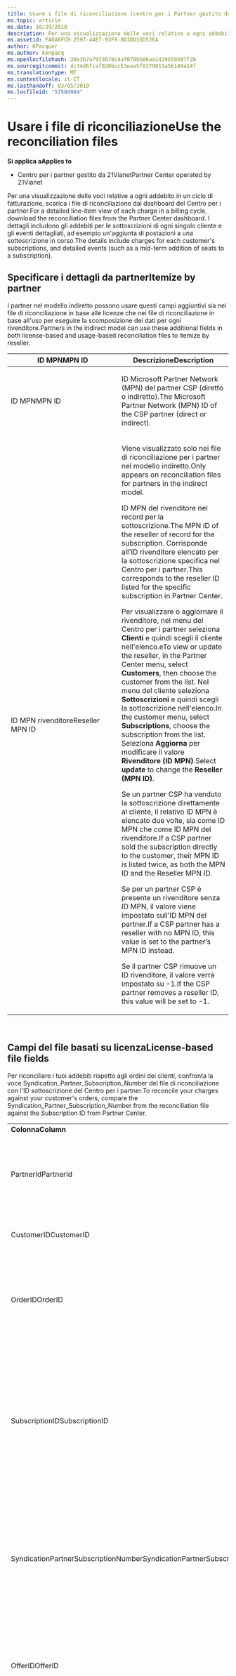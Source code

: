 ```yaml
---
title: Usare i file di riconciliazione (centro per i Partner gestito da 21Vianet)
ms.topic: article
ms.date: 10/29/2018
description: Per una visualizzazione delle voci relative a ogni addebito in un ciclo di fatturazione, scarica i file di riconciliazione dal dashboard del Centro per i partner.
ms.assetid: FA6A6FCB-2597-44E7-93F8-8D1DD35D52EA
author: KPacquer
ms.author: kenpacq
ms.openlocfilehash: 30e3b7a7933678c4af079bb86aa1439559387f2b
ms.sourcegitcommit: 4c34d6fcaf020bcc53eaa5f0379011a56149a14f
ms.translationtype: MT
ms.contentlocale: it-IT
ms.lasthandoff: 03/05/2019
ms.locfileid: "57584984"
---
```

# <a name="use-the-reconciliation-files"></a><span data-ttu-id="372a6-103">Usare i file di riconciliazione</span><span class="sxs-lookup"><span data-stu-id="372a6-103">Use the reconciliation files</span></span>

<span data-ttu-id="372a6-104">**Si applica a**</span><span class="sxs-lookup"><span data-stu-id="372a6-104">**Applies to**</span></span>

-   <span data-ttu-id="372a6-105">Centro per i partner gestito da 21Vianet</span><span class="sxs-lookup"><span data-stu-id="372a6-105">Partner Center operated by 21Vianet</span></span>


<span data-ttu-id="372a6-106">Per una visualizzazione delle voci relative a ogni addebito in un ciclo di fatturazione, scarica i file di riconciliazione dal dashboard del Centro per i partner.</span><span class="sxs-lookup"><span data-stu-id="372a6-106">For a detailed line-item view of each charge in a billing cycle, download the reconciliation files from the Partner Center dashboard.</span></span> <span data-ttu-id="372a6-107">I dettagli includono gli addebiti per le sottoscrizioni di ogni singolo cliente e gli eventi dettagliati, ad esempio un'aggiunta di postazioni a una sottoscrizione in corso.</span><span class="sxs-lookup"><span data-stu-id="372a6-107">The details include charges for each customer's subscriptions, and detailed events (such as a mid-term addition of seats to a subscription).</span></span>

## <a href="" id="itemizebypartner"></a><span data-ttu-id="372a6-108">Specificare i dettagli da partner</span><span class="sxs-lookup"><span data-stu-id="372a6-108">Itemize by partner</span></span>


<span data-ttu-id="372a6-109">I partner nel modello indiretto possono usare questi campi aggiuntivi sia nei file di riconciliazione in base alle licenze che nei file di riconciliazione in base all'uso per eseguire la scomposizione dei dati per ogni rivenditore.</span><span class="sxs-lookup"><span data-stu-id="372a6-109">Partners in the indirect model can use these additional fields in both license-based and usage-based reconciliation files to itemize by reseller.</span></span>

<table>
<colgroup>
<col width="50%" />
<col width="50%" />
</colgroup>
<thead>
<tr class="header">
<th><span data-ttu-id="372a6-110">ID MPN</span><span class="sxs-lookup"><span data-stu-id="372a6-110">MPN ID</span></span></th>
<th><span data-ttu-id="372a6-111">Descrizione</span><span class="sxs-lookup"><span data-stu-id="372a6-111">Description</span></span></th>
</tr>
</thead>
<tbody>
<tr class="odd">
<td><span data-ttu-id="372a6-112">ID MPN</span><span class="sxs-lookup"><span data-stu-id="372a6-112">MPN ID</span></span></td>
<td><p><span data-ttu-id="372a6-113">ID Microsoft Partner Network (MPN) del partner CSP (diretto o indiretto).</span><span class="sxs-lookup"><span data-stu-id="372a6-113">The Microsoft Partner Network (MPN) ID of the CSP partner (direct or indirect).</span></span></p></td>
</tr>
<tr class="even">
<td><span data-ttu-id="372a6-114">ID MPN rivenditore</span><span class="sxs-lookup"><span data-stu-id="372a6-114">Reseller MPN ID</span></span></td>
<td><p><span data-ttu-id="372a6-115">Viene visualizzato solo nei file di riconciliazione per i partner nel modello indiretto.</span><span class="sxs-lookup"><span data-stu-id="372a6-115">Only appears on reconciliation files for partners in the indirect model.</span></span></p>
<p><span data-ttu-id="372a6-116">ID MPN del rivenditore nel record per la sottoscrizione.</span><span class="sxs-lookup"><span data-stu-id="372a6-116">The MPN ID of the reseller of record for the subscription.</span></span> <span data-ttu-id="372a6-117">Corrisponde all'ID rivenditore elencato per la sottoscrizione specifica nel Centro per i partner.</span><span class="sxs-lookup"><span data-stu-id="372a6-117">This corresponds to the reseller ID listed for the specific subscription in Partner Center.</span></span></p>
<p><span data-ttu-id="372a6-118">Per visualizzare o aggiornare il rivenditore, nel menu del Centro per i partner seleziona <strong>Clienti</strong> e quindi scegli il cliente nell'elenco.</span><span class="sxs-lookup"><span data-stu-id="372a6-118">eTo view or update the reseller, in the Partner Center menu, select <strong>Customers</strong>, then choose the customer from the list.</span></span> <span data-ttu-id="372a6-119">Nel menu del cliente seleziona <strong>Sottoscrizioni</strong> e quindi scegli la sottoscrizione nell'elenco.</span><span class="sxs-lookup"><span data-stu-id="372a6-119">In the customer menu, select <strong>Subscriptions</strong>, choose the subscription from the list.</span></span> <span data-ttu-id="372a6-120">Seleziona <strong>Aggiorna</strong> per modificare il valore <strong>Rivenditore (ID MPN)</strong>.</span><span class="sxs-lookup"><span data-stu-id="372a6-120">Select <strong>update</strong> to change the <strong>Reseller (MPN ID)</strong>.</span></span></p>
<p><span data-ttu-id="372a6-121">Se un partner CSP ha venduto la sottoscrizione direttamente al cliente, il relativo ID MPN è elencato due volte, sia come ID MPN che come ID MPN del rivenditore.</span><span class="sxs-lookup"><span data-stu-id="372a6-121">If a CSP partner sold the subscription directly to the customer, their MPN ID is listed twice, as both the MPN ID and the Reseller MPN ID.</span></span></p>
<p><span data-ttu-id="372a6-122">Se per un partner CSP è presente un rivenditore senza ID MPN, il valore viene impostato sull'ID MPN del partner.</span><span class="sxs-lookup"><span data-stu-id="372a6-122">If a CSP partner has a reseller with no MPN ID, this value is set to the partner’s MPN ID instead.</span></span></p>
<p><span data-ttu-id="372a6-123">Se il partner CSP rimuove un ID rivenditore, il valore verrà impostato su -1.</span><span class="sxs-lookup"><span data-stu-id="372a6-123">If the CSP partner removes a reseller ID, this value will be set to -1.</span></span></p></td>
</tr>
</tbody>
</table>

 

## <a href="" id="licensebasedfiles"></a> <span data-ttu-id="372a6-124">Campi del file basati su licenza</span><span class="sxs-lookup"><span data-stu-id="372a6-124">License-based file fields</span></span>


<span data-ttu-id="372a6-125">Per riconciliare i tuoi addebiti rispetto agli ordini dei clienti, confronta la voce Syndication\_Partner\_Subscription\_Number del file di riconciliazione con l'ID sottoscrizione del Centro per i partner.</span><span class="sxs-lookup"><span data-stu-id="372a6-125">To reconcile your charges against your customer's orders, compare the Syndication\_Partner\_Subscription\_Number from the reconciliation file against the Subscription ID from Partner Center.</span></span>

<table>
<colgroup>
<col width="33%" />
<col width="33%" />
<col width="33%" />
</colgroup>
<tbody>
<tr class="odd">
<td><span data-ttu-id="372a6-126"><strong>Colonna</strong></span><span class="sxs-lookup"><span data-stu-id="372a6-126"><strong>Column</strong></span></span></td>
<td><span data-ttu-id="372a6-127"><strong>Descrizione</strong></span><span class="sxs-lookup"><span data-stu-id="372a6-127"><strong>Description</strong></span></span></td>
<td><span data-ttu-id="372a6-128"><strong>Valore di esempio</strong></span><span class="sxs-lookup"><span data-stu-id="372a6-128"><strong>Sample Value</strong></span></span></td>
</tr>
<tr class="even">
<td><span data-ttu-id="372a6-129">PartnerId</span><span class="sxs-lookup"><span data-stu-id="372a6-129">PartnerId</span></span></td>
<td><p><span data-ttu-id="372a6-130">Identificatore univoco per un'entità di fatturazione specifica, in formato GUID.</span><span class="sxs-lookup"><span data-stu-id="372a6-130">Unique identifier for a specific billing entity, in GUID format.</span></span> <span data-ttu-id="372a6-131">Non è necessario per la riconciliazione, ma può risultare utile.</span><span class="sxs-lookup"><span data-stu-id="372a6-131">Not required for reconciliation, however may be useful information.</span></span> <span data-ttu-id="372a6-132">È lo stesso per tutte le righe.</span><span class="sxs-lookup"><span data-stu-id="372a6-132">Same in all rows.</span></span></p></td>
<td><span data-ttu-id="372a6-133">8ddd03642-test-test-test-46b58d356b4e</span><span class="sxs-lookup"><span data-stu-id="372a6-133">8ddd03642-test-test-test-46b58d356b4e</span></span></td>
</tr>
<tr class="odd">
<td><span data-ttu-id="372a6-134">CustomerID</span><span class="sxs-lookup"><span data-stu-id="372a6-134">CustomerID</span></span></td>
<td><p><span data-ttu-id="372a6-135">ID Microsoft univoco, in formato GUID, usato per identificare il cliente.</span><span class="sxs-lookup"><span data-stu-id="372a6-135">Unique Microsoft ID, in GUID format, used to identify the customer.</span></span></p></td>
<td><span data-ttu-id="372a6-136">12ABCD34-001A-BCD2-987C-3210ABCD5678</span><span class="sxs-lookup"><span data-stu-id="372a6-136">12ABCD34-001A-BCD2-987C-3210ABCD5678</span></span></td>
</tr>
<tr class="even">
<td><span data-ttu-id="372a6-137">OrderID</span><span class="sxs-lookup"><span data-stu-id="372a6-137">OrderID</span></span></td>
<td><p><span data-ttu-id="372a6-138">Identificatore univoco di un ordine nella piattaforma di fatturazione Microsoft.</span><span class="sxs-lookup"><span data-stu-id="372a6-138">Unique identifier for an order in the Microsoft billing platform.</span></span> <span data-ttu-id="372a6-139">Può essere utile per identificare l'ordine quando viene contattato il supporto tecnico, ma non per la riconciliazione.</span><span class="sxs-lookup"><span data-stu-id="372a6-139">May be useful to identify the order when contacting support but not for reconciliation.</span></span></p></td>
<td><span data-ttu-id="372a6-140">566890604832738111</span><span class="sxs-lookup"><span data-stu-id="372a6-140">566890604832738111</span></span></td>
</tr>
<tr class="odd">
<td><span data-ttu-id="372a6-141">SubscriptionID</span><span class="sxs-lookup"><span data-stu-id="372a6-141">SubscriptionID</span></span></td>
<td><p><span data-ttu-id="372a6-142">Identificatore univoco di una sottoscrizione nella piattaforma di fatturazione Microsoft.</span><span class="sxs-lookup"><span data-stu-id="372a6-142">Unique identifier for a subscription in the Microsoft billing platform.</span></span> <span data-ttu-id="372a6-143">Può essere utile per identificare la sottoscrizione quando viene contattato il supporto tecnico, ma non per la riconciliazione.</span><span class="sxs-lookup"><span data-stu-id="372a6-143">May be useful to identify the subscription when contacting support but not for reconciliation.</span></span></p>
<p><span data-ttu-id="372a6-144">Non corrisponde all'ID sottoscrizione nella console di amministrazione dei partner.</span><span class="sxs-lookup"><span data-stu-id="372a6-144">This is not the same as the Subscription ID on the Partner Admin Console.</span></span> <span data-ttu-id="372a6-145">Vedi Syndication_Partner_Subscription_Number.</span><span class="sxs-lookup"><span data-stu-id="372a6-145">Please see Syndication_Partner_Subscription_Number.</span></span></p></td>
<td><span data-ttu-id="372a6-146">usCBMgAAAAAAAAIA</span><span class="sxs-lookup"><span data-stu-id="372a6-146">usCBMgAAAAAAAAIA</span></span></td>
</tr>
<tr class="even">
<td><span data-ttu-id="372a6-147">SyndicationPartnerSubscriptionNumber</span><span class="sxs-lookup"><span data-stu-id="372a6-147">SyndicationPartnerSubscriptionNumber</span></span></td>
<td><p><span data-ttu-id="372a6-148">Identificatore univoco per le sottoscrizioni.</span><span class="sxs-lookup"><span data-stu-id="372a6-148">Unique identifier for subscriptions.</span></span> <span data-ttu-id="372a6-149">Un cliente può avere più sottoscrizioni per lo stesso piano, quindi questa informazione è importante per l'analisi di un file di riconciliazione.</span><span class="sxs-lookup"><span data-stu-id="372a6-149">A customer can have multiple subscriptions for the same plan, so this is important for reconciliation file analysis.</span></span></p>
<p><span data-ttu-id="372a6-150">Questo campo è associato all'ID sottoscrizione nella console di amministrazione dei partner.</span><span class="sxs-lookup"><span data-stu-id="372a6-150">This field maps to the Subscription ID in the Partner Admin Console.</span></span></p></td>
<td><span data-ttu-id="372a6-151">fb977ab5-test-test-test-24c8d9591708</span><span class="sxs-lookup"><span data-stu-id="372a6-151">fb977ab5-test-test-test-24c8d9591708</span></span></td>
</tr>
<tr class="odd">
<td><span data-ttu-id="372a6-152">OfferID</span><span class="sxs-lookup"><span data-stu-id="372a6-152">OfferID</span></span></td>
<td><p><span data-ttu-id="372a6-153">ID univoco dell'offerta.</span><span class="sxs-lookup"><span data-stu-id="372a6-153">Unique offer ID.</span></span> <span data-ttu-id="372a6-154">ID dell'offerta standard in base al listino prezzi.</span><span class="sxs-lookup"><span data-stu-id="372a6-154">Standard offer ID as per price list.</span></span></p>
<p><span data-ttu-id="372a6-155"><b>Nota</b>: Questo valore non corrisponde ID offerta dall'elenco prezzi.</span><span class="sxs-lookup"><span data-stu-id="372a6-155"><b>Note</b>: This value does not match Offer ID from the price list.</span></span> <span data-ttu-id="372a6-156">Vedi DurableOfferID di seguito.</span><span class="sxs-lookup"><span data-stu-id="372a6-156">See DurableOfferID below.</span></span></p></td>
<td><span data-ttu-id="372a6-157">FE616D64-E9A8-40EF-843F-152E9BBEF3D1</span><span class="sxs-lookup"><span data-stu-id="372a6-157">FE616D64-E9A8-40EF-843F-152E9BBEF3D1</span></span></td>
</tr>
<tr class="even">
<td><span data-ttu-id="372a6-158">DurableOfferID</span><span class="sxs-lookup"><span data-stu-id="372a6-158">DurableOfferID</span></span></td>
<td><p><span data-ttu-id="372a6-159">ID dell'offerta durevole univoco, come definito nel listino prezzi.</span><span class="sxs-lookup"><span data-stu-id="372a6-159">Unique durable offer ID, as defined in the price list.</span></span></p>
<p><span data-ttu-id="372a6-160"><b>Nota</b>: Questo valore corrisponde all'ID dell'offerta dall'elenco prezzi.</span><span class="sxs-lookup"><span data-stu-id="372a6-160"><b>Note</b>: This value matches the Offer ID from the price list.</span></span></p></td>
<td><span data-ttu-id="372a6-161">1017D7F3-6D7F-4BFA-BDD8-79BC8F104E0C</span><span class="sxs-lookup"><span data-stu-id="372a6-161">1017D7F3-6D7F-4BFA-BDD8-79BC8F104E0C</span></span></td>
</tr>
<tr class="odd">
<td><span data-ttu-id="372a6-162">OfferName</span><span class="sxs-lookup"><span data-stu-id="372a6-162">OfferName</span></span></td>
<td><p><span data-ttu-id="372a6-163">Nome dell'offerta di servizio acquistata dal cliente, come definito nel listino prezzi.</span><span class="sxs-lookup"><span data-stu-id="372a6-163">The name of the service offering purchased by the customer, as defined in the price list.</span></span></p></td>
<td><span data-ttu-id="372a6-164">Microsoft Office 365 (Piano E3)</span><span class="sxs-lookup"><span data-stu-id="372a6-164">Microsoft Office 365 (Plan E3)</span></span></td>
</tr>
<tr class="even">
<td><span data-ttu-id="372a6-165">SubscriptionStartDate</span><span class="sxs-lookup"><span data-stu-id="372a6-165">SubscriptionStartDate</span></span></td>
<td><p><span data-ttu-id="372a6-166">Data di inizio della sottoscrizione, impostata sul giorno successivo a quello in cui è stato inviato l'ordine.</span><span class="sxs-lookup"><span data-stu-id="372a6-166">The subscription start date, set to the day after the order is submitted.</span></span> <span data-ttu-id="372a6-167">Verificando la data di inizio della sottoscrizione insieme alla data di fine, puoi determinare se il cliente è ancora nel primo anno della sottoscrizione o se la sottoscrizione è stata rinnovata per l'anno successivo.</span><span class="sxs-lookup"><span data-stu-id="372a6-167">By looking at the subscription start date in conjunction with the end date, you can determine if the customer is still within the first year of the subscription or if the subscription has been renewed for the following year.</span></span></p>
<p><span data-ttu-id="372a6-168">L'ora indicata è sempre l'inizio della giornata, le 0:00.</span><span class="sxs-lookup"><span data-stu-id="372a6-168">The time is always the beginning of the day, 0:00.</span></span></p></td>
<td><span data-ttu-id="372a6-169">2/1/2015 0:00</span><span class="sxs-lookup"><span data-stu-id="372a6-169">2/1/2015 0:00</span></span></td>
</tr>
<tr class="odd">
<td><span data-ttu-id="372a6-170">SubscriptionEndDate</span><span class="sxs-lookup"><span data-stu-id="372a6-170">SubscriptionEndDate</span></span></td>
<td><p><span data-ttu-id="372a6-171">La data di fine sottoscrizione: 12 mesi + x giorni dopo la data di inizio (in modo da allinearsi partner data di fatturazione) o 12 mesi dalla data di rinnovo.</span><span class="sxs-lookup"><span data-stu-id="372a6-171">The subscription end date: 12 months + x days after start date (to align with partner billing date) or 12 months from renewal date.</span></span></p>
<p><span data-ttu-id="372a6-172">In fase di rinnovo, i prezzi vengono aggiornati rispetto al listino prezzi corrente.</span><span class="sxs-lookup"><span data-stu-id="372a6-172">At renewal, prices are updated to the current price list.</span></span> <span data-ttu-id="372a6-173">È possibile che venga richiesta una comunicazione con il cliente prima del rinnovo automatico.</span><span class="sxs-lookup"><span data-stu-id="372a6-173">Customer communication may be required in advance of automated renewal.</span></span></p>
<p><span data-ttu-id="372a6-174">L'ora indicata è sempre l'inizio della giornata, le 0:00.</span><span class="sxs-lookup"><span data-stu-id="372a6-174">The time is always the beginning of the day, 0:00.</span></span></p></td>
<td><span data-ttu-id="372a6-175">2/1/2015 0:00</span><span class="sxs-lookup"><span data-stu-id="372a6-175">2/1/2015 0:00</span></span></td>
</tr>
<tr class="even">
<td><span data-ttu-id="372a6-176">ChargeStartDate</span><span class="sxs-lookup"><span data-stu-id="372a6-176">ChargeStartDate</span></span></td>
<td><p><span data-ttu-id="372a6-177">Giorno di inizio degli addebiti.</span><span class="sxs-lookup"><span data-stu-id="372a6-177">Start day of the charges.</span></span></p>
<p><span data-ttu-id="372a6-178">Quando un cliente cambia il numero di postazioni, questo valore viene usato per calcolare gli addebiti per giorno (calcolo proporzionale).</span><span class="sxs-lookup"><span data-stu-id="372a6-178">When a customer changes seat numbers, this number is used to calculate per-day (pro-rata) charges.</span></span></p>
<p><span data-ttu-id="372a6-179">L'ora indicata è sempre l'inizio della giornata, le 0:00.</span><span class="sxs-lookup"><span data-stu-id="372a6-179">The time is always the beginning of the day, 0:00.</span></span></p></td>
<td><span data-ttu-id="372a6-180">2/1/2015 0:00</span><span class="sxs-lookup"><span data-stu-id="372a6-180">2/1/2015 0:00</span></span></td>
</tr>
<tr class="odd">
<td><span data-ttu-id="372a6-181">ChargeEndDate</span><span class="sxs-lookup"><span data-stu-id="372a6-181">ChargeEndDate</span></span></td>
<td><p><span data-ttu-id="372a6-182">Giorno di fine degli addebiti.</span><span class="sxs-lookup"><span data-stu-id="372a6-182">End day of the charges.</span></span></p>
<p><span data-ttu-id="372a6-183">Quando un cliente cambia il numero di postazioni, questo valore viene usato per calcolare gli addebiti per giorno (calcolo proporzionale).</span><span class="sxs-lookup"><span data-stu-id="372a6-183">When a customer changes seat numbers, this number is used to calculate per-day (pro-rata) charges.</span></span></p>
<p><span data-ttu-id="372a6-184">L'ora indicata è sempre la fine della giornata, le 23:59.</span><span class="sxs-lookup"><span data-stu-id="372a6-184">The time is always the end of the day, 23:59.</span></span></p></td>
<td><span data-ttu-id="372a6-185">2/28/2015 23:59</span><span class="sxs-lookup"><span data-stu-id="372a6-185">2/28/2015 23:59</span></span></td>
</tr>
<tr class="even">
<td><span data-ttu-id="372a6-186">ChargeType</span><span class="sxs-lookup"><span data-stu-id="372a6-186">ChargeType</span></span></td>
<td><p><span data-ttu-id="372a6-187">Tipo di addebito o rettifica.</span><span class="sxs-lookup"><span data-stu-id="372a6-187">The type of charge or adjustment.</span></span> <span data-ttu-id="372a6-188">Vedi <a href="#charge_types">Mapping degli addebiti tra una fattura e il file di riconciliazione</a></span><span class="sxs-lookup"><span data-stu-id="372a6-188">See <a href="#charge_types">Mapping charges between an invoice and the reconciliation file</a></span></span></p></td>
<td><p><span data-ttu-id="372a6-189">Vedi <a href="#charge_types">Mapping degli addebiti tra una fattura e il file di riconciliazione</a></span><span class="sxs-lookup"><span data-stu-id="372a6-189">See <a href="#charge_types">Mapping charges between an invoice and the reconciliation file</a></span></span></p></td>
</tr>
<tr class="odd">
<td><span data-ttu-id="372a6-190">UnitPrice</span><span class="sxs-lookup"><span data-stu-id="372a6-190">UnitPrice</span></span></td>
<td><p><span data-ttu-id="372a6-191">Prezzo per postazione.</span><span class="sxs-lookup"><span data-stu-id="372a6-191">Price per seat.</span></span> <span data-ttu-id="372a6-192">Verifica che corrisponda alle informazioni archiviate nel tuo sistema di fatturazione durante la riconciliazione.</span><span class="sxs-lookup"><span data-stu-id="372a6-192">Ensure this matches the information stored in your billing system during reconciliation.</span></span></p></td>
<td><span data-ttu-id="372a6-193">6.82</span><span class="sxs-lookup"><span data-stu-id="372a6-193">6.82</span></span></td>
</tr>
<tr class="even">
<td><span data-ttu-id="372a6-194">Quantità</span><span class="sxs-lookup"><span data-stu-id="372a6-194">Quantity</span></span></td>
<td><p><span data-ttu-id="372a6-195">Numero di postazioni.</span><span class="sxs-lookup"><span data-stu-id="372a6-195">Number of seats.</span></span> <span data-ttu-id="372a6-196">Verifica che corrisponda alle informazioni archiviate nel tuo sistema di fatturazione durante la riconciliazione.</span><span class="sxs-lookup"><span data-stu-id="372a6-196">Ensure this matches the information stored in your billing system during reconciliation.</span></span></p></td>
<td><span data-ttu-id="372a6-197">2</span><span class="sxs-lookup"><span data-stu-id="372a6-197">2</span></span></td>
</tr>
<tr class="odd">
<td><span data-ttu-id="372a6-198">Importo</span><span class="sxs-lookup"><span data-stu-id="372a6-198">Amount</span></span></td>
<td><p><span data-ttu-id="372a6-199">Prezzo totale per la quantità.</span><span class="sxs-lookup"><span data-stu-id="372a6-199">Total of price for quantity.</span></span> <span data-ttu-id="372a6-200">Utile per verificare che il calcolo dell'importo corrisponda al calcolo del prezzo per i clienti.</span><span class="sxs-lookup"><span data-stu-id="372a6-200">Useful to check that the amount calculation matches how you calculate this for your customers.</span></span></p></td>
<td><span data-ttu-id="372a6-201">13.32</span><span class="sxs-lookup"><span data-stu-id="372a6-201">13.32</span></span></td>
</tr>
<tr class="even">
<td><span data-ttu-id="372a6-202">TotalOtherDiscount</span><span class="sxs-lookup"><span data-stu-id="372a6-202">TotalOtherDiscount</span></span></td>
<td><p><span data-ttu-id="372a6-203">Importo dello sconto applicato a questi addebiti.</span><span class="sxs-lookup"><span data-stu-id="372a6-203">Amount of discount applied to these charges.</span></span> <span data-ttu-id="372a6-204">IUR o le nuove sottoscrizioni idonee per un incentivo contengono anche un importo di sconto in questa colonna.</span><span class="sxs-lookup"><span data-stu-id="372a6-204">IUR or new subscriptions eligible for an incentive will also contain a discount amount in this column.</span></span></p></td>
<td><span data-ttu-id="372a6-205">2.32</span><span class="sxs-lookup"><span data-stu-id="372a6-205">2.32</span></span></td>
</tr>
<tr class="odd">
<td><span data-ttu-id="372a6-206">Subtotal</span><span class="sxs-lookup"><span data-stu-id="372a6-206">Subtotal</span></span></td>
<td><p><span data-ttu-id="372a6-207">Totale al lordo delle imposte.</span><span class="sxs-lookup"><span data-stu-id="372a6-207">Total before tax.</span></span> <span data-ttu-id="372a6-208">Verifica che il subtotale corrisponda al totale previsto, in caso di sconto.</span><span class="sxs-lookup"><span data-stu-id="372a6-208">Checks that your subtotal matches your expected total, in case of a discount.</span></span></p></td>
<td><span data-ttu-id="372a6-209">11</span><span class="sxs-lookup"><span data-stu-id="372a6-209">11</span></span></td>
</tr>
<tr class="even">
<td><span data-ttu-id="372a6-210">Imposta</span><span class="sxs-lookup"><span data-stu-id="372a6-210">Tax</span></span></td>
<td><p><span data-ttu-id="372a6-211">Importo totale delle imposte, in base alle leggi vigenti a livello locale e alle circostanze specifiche.</span><span class="sxs-lookup"><span data-stu-id="372a6-211">Tax amount charge, based on your market's tax rules and specific circumstances.</span></span></p></td>
<td><span data-ttu-id="372a6-212">0</span><span class="sxs-lookup"><span data-stu-id="372a6-212">0</span></span></td>
</tr>
<tr class="odd">
<td><span data-ttu-id="372a6-213">TotalForCustomer</span><span class="sxs-lookup"><span data-stu-id="372a6-213">TotalForCustomer</span></span></td>
<td><p><span data-ttu-id="372a6-214">Totale al netto delle imposte.</span><span class="sxs-lookup"><span data-stu-id="372a6-214">Total after tax.</span></span> <span data-ttu-id="372a6-215">Verifica se nella fattura sono addebitate imposte.</span><span class="sxs-lookup"><span data-stu-id="372a6-215">Checks if you are charged tax in the invoice.</span></span></p></td>
<td><span data-ttu-id="372a6-216">11</span><span class="sxs-lookup"><span data-stu-id="372a6-216">11</span></span></td>
</tr>
<tr class="even">
<td><span data-ttu-id="372a6-217">Valuta</span><span class="sxs-lookup"><span data-stu-id="372a6-217">Currency</span></span></td>
<td><p><span data-ttu-id="372a6-218">Tipo di valuta.</span><span class="sxs-lookup"><span data-stu-id="372a6-218">Currency type.</span></span> <span data-ttu-id="372a6-219">Ogni entità di fatturazione ha una sola valuta.</span><span class="sxs-lookup"><span data-stu-id="372a6-219">Each billing entity has only one currency.</span></span> <span data-ttu-id="372a6-220">Verifica quando viene emessa la prima fattura e dopo qualsiasi aggiornamento importante della piattaforma di fatturazione.</span><span class="sxs-lookup"><span data-stu-id="372a6-220">Check that it matches your first invoice and then after any major billing platform update.</span></span></p></td>
<td><span data-ttu-id="372a6-221">CNY</span><span class="sxs-lookup"><span data-stu-id="372a6-221">CNY</span></span></td>
</tr>
<tr class="odd">
<td><span data-ttu-id="372a6-222">CustomerName</span><span class="sxs-lookup"><span data-stu-id="372a6-222">CustomerName</span></span></td>
<td><p><span data-ttu-id="372a6-223">Nome dell'organizzazione del cliente registrato nel Centro per i partner.</span><span class="sxs-lookup"><span data-stu-id="372a6-223">Customer's organization name as reported in Partner Center.</span></span> <span data-ttu-id="372a6-224">Molto importante per la riconciliazione della fattura con le informazioni di sistema.</span><span class="sxs-lookup"><span data-stu-id="372a6-224">This is very important for reconciling the invoice with your system information.</span></span></p></td>
<td><span data-ttu-id="372a6-225">Cliente di prova A</span><span class="sxs-lookup"><span data-stu-id="372a6-225">Test Customer A</span></span></td>
</tr>
<tr class="even">
<td><span data-ttu-id="372a6-226">MPNID</span><span class="sxs-lookup"><span data-stu-id="372a6-226">MPNID</span></span></td>
<td><p><span data-ttu-id="372a6-227">ID MPN del partner CSP</span><span class="sxs-lookup"><span data-stu-id="372a6-227">MPN ID of the CSP partner</span></span></p></td>
<td><span data-ttu-id="372a6-228">4390934</span><span class="sxs-lookup"><span data-stu-id="372a6-228">4390934</span></span></td>
</tr>
<tr class="odd">
<td><span data-ttu-id="372a6-229">ResellerMPNID</span><span class="sxs-lookup"><span data-stu-id="372a6-229">ResellerMPNID</span></span></td>
<td><p><span data-ttu-id="372a6-230">ID MPN del rivenditore nel record per la sottoscrizione.</span><span class="sxs-lookup"><span data-stu-id="372a6-230">MPN ID of the reseller of record for the subscription.</span></span> <span data-ttu-id="372a6-231">Vedi [Eseguire la scomposizione dei dati in base al partner](#itemizebypartner).</span><span class="sxs-lookup"><span data-stu-id="372a6-231">See [Itemize by partner](#itemizebypartner).</span></span></p></td>
<td><span data-ttu-id="372a6-232">4390934</span><span class="sxs-lookup"><span data-stu-id="372a6-232">4390934</span></span></td>
</tr>
<tr class="even">
<td><span data-ttu-id="372a6-233">DomainName</span><span class="sxs-lookup"><span data-stu-id="372a6-233">DomainName</span></span></td>
<td><p><span data-ttu-id="372a6-234">Nome di dominio del cliente, usato per identificare il cliente.</span><span class="sxs-lookup"><span data-stu-id="372a6-234">Customer's domain name, used to help identify the customer.</span></span></p></td>
<td><span data-ttu-id="372a6-235">example.onmicrosoft.com</span><span class="sxs-lookup"><span data-stu-id="372a6-235">example.onmicrosoft.com</span></span></td>
</tr>
<tr class="odd">
<td><span data-ttu-id="372a6-236">SubscriptionName</span><span class="sxs-lookup"><span data-stu-id="372a6-236">SubscriptionName</span></span></td>
<td><p><span data-ttu-id="372a6-237">Nome alternativo della sottoscrizione.</span><span class="sxs-lookup"><span data-stu-id="372a6-237">Subscription nickname.</span></span> <span data-ttu-id="372a6-238">Se non viene specificato alcun nome alternativo, il Centro per i partner usa l'OfferName.</span><span class="sxs-lookup"><span data-stu-id="372a6-238">If no nickname is specified, Partner Center uses the OfferName.</span></span></p></td>
<td><span data-ttu-id="372a6-239">PROGETTO ONLINE</span><span class="sxs-lookup"><span data-stu-id="372a6-239">PROJECT ONLINE</span></span></td>
</tr>
<tr class="even">
<td><span data-ttu-id="372a6-240">SubscriptionDescription</span><span class="sxs-lookup"><span data-stu-id="372a6-240">SubscriptionDescription</span></span></td>
<td><p><span data-ttu-id="372a6-241">Nome dell'offerta di servizio acquistata dal cliente, come definito nel listino prezzi.</span><span class="sxs-lookup"><span data-stu-id="372a6-241">The name of the service offering purchased by the customer, as defined in the price list.</span></span> <span data-ttu-id="372a6-242">Questo è un campo identico a Nome offerta.</span><span class="sxs-lookup"><span data-stu-id="372a6-242">(This is an identical field to Offer name).</span></span></p></td>
<td><span data-ttu-id="372a6-243">PROGETTO PREMIUM ONLINE SENZA CLIENTE PROGETTO</span><span class="sxs-lookup"><span data-stu-id="372a6-243">PROJECT ONLINE PREMIUM WITHOUT PROJECT CLIENT</span></span></td>
</tr>
</tbody>
</table>


## <a href="" id="usagebasedfiles"></a><span data-ttu-id="372a6-244">Campi del file basato sull'utilizzo</span><span class="sxs-lookup"><span data-stu-id="372a6-244">Usage-based file fields</span></span>


<span data-ttu-id="372a6-245">Per riconciliare i tuoi addebiti in base all'uso da parte dei clienti, confronta i campi ResellerID/ResellerName/ResellerBillableAccount del file di riconciliazione con il nome del cliente e l'ID sottoscrizione del Centro per i partner.</span><span class="sxs-lookup"><span data-stu-id="372a6-245">To reconcile your charges against your customer's usage, compare the ResellerID/ResellerName/ResellerBillableAccount from the reconciliation file, the customer name, and the Subscription ID from Partner Center.</span></span>

<span data-ttu-id="372a6-246">I campi seguenti illustrano quali servizi sono stati usati e la tariffa.</span><span class="sxs-lookup"><span data-stu-id="372a6-246">The following fields explain which services were used and the rate.</span></span>

<table>
<colgroup>
<col width="33%" />
<col width="33%" />
<col width="33%" />
</colgroup>
<tbody>
<tr class="odd">
<td><span data-ttu-id="372a6-247"><strong>Colonna</strong></span><span class="sxs-lookup"><span data-stu-id="372a6-247"><strong>Column</strong></span></span></td>
<td><span data-ttu-id="372a6-248"><strong>Descrizione</strong></span><span class="sxs-lookup"><span data-stu-id="372a6-248"><strong>Description</strong></span></span></td>
<td><span data-ttu-id="372a6-249"><strong>Valore di esempio</strong></span><span class="sxs-lookup"><span data-stu-id="372a6-249"><strong>Sample value</strong></span></span></td>
</tr>
<tr class="even">
<td><span data-ttu-id="372a6-250">PartnerID</span><span class="sxs-lookup"><span data-stu-id="372a6-250">PartnerID</span></span></td>
<td><p><span data-ttu-id="372a6-251">ID del partner, in formato GUID.</span><span class="sxs-lookup"><span data-stu-id="372a6-251">Partner ID, in GUID format.</span></span></p></td>
<td><span data-ttu-id="372a6-252">DA41BC5F-C52D-4464-8A8D-8C8DCC43503B</span><span class="sxs-lookup"><span data-stu-id="372a6-252">DA41BC5F-C52D-4464-8A8D-8C8DCC43503B</span></span></td>
</tr>
<tr class="odd">
<td><span data-ttu-id="372a6-253">PartnerName</span><span class="sxs-lookup"><span data-stu-id="372a6-253">PartnerName</span></span></td>
<td><p><span data-ttu-id="372a6-254">Nome partner.</span><span class="sxs-lookup"><span data-stu-id="372a6-254">Partner Name.</span></span></p></td>
<td><span data-ttu-id="372a6-255">Acme Incorporated</span><span class="sxs-lookup"><span data-stu-id="372a6-255">Acme Incorporated</span></span></td>
</tr>
<tr class="even">
<td><span data-ttu-id="372a6-256">PartnerBillableAccountID</span><span class="sxs-lookup"><span data-stu-id="372a6-256">PartnerBillableAccountID</span></span></td>
<td><p><span data-ttu-id="372a6-257">ID account partner.</span><span class="sxs-lookup"><span data-stu-id="372a6-257">Partner Account ID.</span></span></p></td>
<td><span data-ttu-id="372a6-258">1010578050</span><span class="sxs-lookup"><span data-stu-id="372a6-258">1010578050</span></span></td>
</tr>
<tr class="odd">
<td><span data-ttu-id="372a6-259">CustomerName</span><span class="sxs-lookup"><span data-stu-id="372a6-259">CustomerName</span></span></td>
<td><p><span data-ttu-id="372a6-260">Nome dell'organizzazione del cliente registrato nel Centro per i partner.</span><span class="sxs-lookup"><span data-stu-id="372a6-260">Customer's organization name as reported in Partner Center.</span></span> <span data-ttu-id="372a6-261">Molto importante per la riconciliazione della fattura con le informazioni di sistema.</span><span class="sxs-lookup"><span data-stu-id="372a6-261">This is very important for reconciling the invoice with your system information.</span></span></p></td>
<td><span data-ttu-id="372a6-262">Cliente di prova A</span><span class="sxs-lookup"><span data-stu-id="372a6-262">Test Customer A</span></span></td>
</tr>
<tr class="even">
<td><span data-ttu-id="372a6-263">MPNID</span><span class="sxs-lookup"><span data-stu-id="372a6-263">MPNID</span></span></td>
<td><p><span data-ttu-id="372a6-264">ID MPN del partner CSP.</span><span class="sxs-lookup"><span data-stu-id="372a6-264">MPN ID of the CSP partner.</span></span></p></td>
<td><span data-ttu-id="372a6-265">4390934</span><span class="sxs-lookup"><span data-stu-id="372a6-265">4390934</span></span></td>
</tr>
<tr class="odd">
<td><span data-ttu-id="372a6-266">ResellerMPNID</span><span class="sxs-lookup"><span data-stu-id="372a6-266">ResellerMPNID</span></span></td>
<td><p><span data-ttu-id="372a6-267">ID MPN del rivenditore nel record per la sottoscrizione.</span><span class="sxs-lookup"><span data-stu-id="372a6-267">MPN ID of the reseller of record for the subscription.</span></span> <span data-ttu-id="372a6-268">Vedi [Eseguire la scomposizione dei dati in base al partner](#itemizebypartner).</span><span class="sxs-lookup"><span data-stu-id="372a6-268">See [Itemize by partner](#itemizebypartner).</span></span></p></td>
<td><span data-ttu-id="372a6-269">4390934</span><span class="sxs-lookup"><span data-stu-id="372a6-269">4390934</span></span></td>
</tr>
<tr class="even">
<td><span data-ttu-id="372a6-270">InvoiceNumber</span><span class="sxs-lookup"><span data-stu-id="372a6-270">InvoiceNumber</span></span></td>
<td><p><span data-ttu-id="372a6-271">Numero di fattura in cui viene visualizzata la transazione specificata.</span><span class="sxs-lookup"><span data-stu-id="372a6-271">Invoice number where the specified transaction appears.</span></span></p></td>
<td><span data-ttu-id="372a6-272">D020001IVK</span><span class="sxs-lookup"><span data-stu-id="372a6-272">D020001IVK</span></span></td>
</tr>
<tr class="odd">
<td><span data-ttu-id="372a6-273">ChargeStartDate</span><span class="sxs-lookup"><span data-stu-id="372a6-273">ChargeStartDate</span></span></td>
<td><p><span data-ttu-id="372a6-274">Data di inizio del ciclo di fatturazione, ad eccezione di quando sono presenti date riferite a dati di utilizzo latenti non addebitati in precedenza (dal ciclo di fatturazione precedente).</span><span class="sxs-lookup"><span data-stu-id="372a6-274">Start date of billing cycle except when presenting dates of previously uncharged latent usage data (from previous bill cycle).</span></span></p>
<p><span data-ttu-id="372a6-275">L'ora indicata è sempre l'inizio della giornata, le 0:00.</span><span class="sxs-lookup"><span data-stu-id="372a6-275">The time is always the beginning of the day, 0:00.</span></span></p></td>
<td><span data-ttu-id="372a6-276">2/1/2014 0:00</span><span class="sxs-lookup"><span data-stu-id="372a6-276">2/1/2014 0:00</span></span></td>
</tr>
<tr class="even">
<td><span data-ttu-id="372a6-277">ChargeEndDate</span><span class="sxs-lookup"><span data-stu-id="372a6-277">ChargeEndDate</span></span></td>
<td><p><span data-ttu-id="372a6-278">Data di fine del ciclo di fatturazione, ad eccezione di quando sono presenti date riferite a dati di utilizzo latenti non addebitati in precedenza (dal ciclo di fatturazione precedente).</span><span class="sxs-lookup"><span data-stu-id="372a6-278">End date of billing cycle except when presenting dates of previously uncharged latent usage data (from previous bill cycle).</span></span></p>
<p><span data-ttu-id="372a6-279">L'ora indicata è sempre la fine della giornata, le 23:59.</span><span class="sxs-lookup"><span data-stu-id="372a6-279">The time is always the end of the day, 23:59.</span></span></p></td>
<td><span data-ttu-id="372a6-280">2/28/2014 23:59</span><span class="sxs-lookup"><span data-stu-id="372a6-280">2/28/2014 23:59</span></span></td>
</tr>
<tr class="odd">
<td><span data-ttu-id="372a6-281">SubscriptionID</span><span class="sxs-lookup"><span data-stu-id="372a6-281">SubscriptionID</span></span></td>
<td><p><span data-ttu-id="372a6-282">Identificatore univoco di una sottoscrizione nella piattaforma di fatturazione Microsoft.</span><span class="sxs-lookup"><span data-stu-id="372a6-282">Unique identifier for a subscription in the Microsoft billing platform.</span></span> <span data-ttu-id="372a6-283">Può essere utile per identificare la sottoscrizione quando viene contattato il supporto tecnico, ma non per la riconciliazione.</span><span class="sxs-lookup"><span data-stu-id="372a6-283">May be useful to identify the subscription when contacting support but not for reconciliation.</span></span></p>
<p><span data-ttu-id="372a6-284">Non corrisponde all'ID sottoscrizione nella console di amministrazione dei partner.</span><span class="sxs-lookup"><span data-stu-id="372a6-284">This is not the same as the Subscription ID on the Partner Admin Console.</span></span></p></td>
<td><span data-ttu-id="372a6-285">usCBMgAAAAAAAAIA</span><span class="sxs-lookup"><span data-stu-id="372a6-285">usCBMgAAAAAAAAIA</span></span></td>
</tr>
<tr class="even">
<td><span data-ttu-id="372a6-286">SubscriptionName</span><span class="sxs-lookup"><span data-stu-id="372a6-286">SubscriptionName</span></span></td>
<td><p><span data-ttu-id="372a6-287">Nome alternativo dell'offerta di servizio.</span><span class="sxs-lookup"><span data-stu-id="372a6-287">Nickname of the service offering.</span></span></p></td>
<td><span data-ttu-id="372a6-288">Microsoft Azure</span><span class="sxs-lookup"><span data-stu-id="372a6-288">Microsoft Azure</span></span></td>
</tr>
<tr class="odd">
<td><span data-ttu-id="372a6-289">SubscriptionDescription</span><span class="sxs-lookup"><span data-stu-id="372a6-289">SubscriptionDescription</span></span></td>
<td><p><span data-ttu-id="372a6-290">Line-of-business dell'offerta di servizio</span><span class="sxs-lookup"><span data-stu-id="372a6-290">Line of business of the service offering</span></span></p></td>
<td><span data-ttu-id="372a6-291">Microsoft Azure</span><span class="sxs-lookup"><span data-stu-id="372a6-291">Microsoft Azure</span></span></td>
</tr>
<tr class="even">
<td><span data-ttu-id="372a6-292">OrderID</span><span class="sxs-lookup"><span data-stu-id="372a6-292">OrderID</span></span></td>
<td><p><span data-ttu-id="372a6-293">Identificatore univoco di un ordine nella piattaforma di fatturazione Microsoft.</span><span class="sxs-lookup"><span data-stu-id="372a6-293">Unique identifier for an order in the Microsoft billing platform.</span></span> <span data-ttu-id="372a6-294">Può essere utile per identificare la sottoscrizione quando viene contattato il supporto tecnico, ma non per la riconciliazione.</span><span class="sxs-lookup"><span data-stu-id="372a6-294">May be useful to identify the subscription when contacting support but not for reconciliation.</span></span></p></td>
<td><span data-ttu-id="372a6-295">566890604832738111</span><span class="sxs-lookup"><span data-stu-id="372a6-295">566890604832738111</span></span></td>
</tr>
<tr class="odd">
<td><span data-ttu-id="372a6-296">ServiceName</span><span class="sxs-lookup"><span data-stu-id="372a6-296">ServiceName</span></span></td>
<td><p><span data-ttu-id="372a6-297">Nome del servizio di Azure in questione.</span><span class="sxs-lookup"><span data-stu-id="372a6-297">The name of the Azure service in question.</span></span></p></td>
<td><span data-ttu-id="372a6-298">MACCHINE VIRTUALI</span><span class="sxs-lookup"><span data-stu-id="372a6-298">VIRTUAL MACHINES</span></span></td>
</tr>
<tr class="even">
<td><span data-ttu-id="372a6-299">ServiceType</span><span class="sxs-lookup"><span data-stu-id="372a6-299">ServiceType</span></span></td>
<td><p><span data-ttu-id="372a6-300">Tipo specifico di servizio di Microsoft Azure.</span><span class="sxs-lookup"><span data-stu-id="372a6-300">The specific type of Windows Azure service.</span></span></p></td>
<td><ul>
<li><span data-ttu-id="372a6-301">Service Bus – Individual o Pack</span><span class="sxs-lookup"><span data-stu-id="372a6-301">Service Bus – Individual or Pack</span></span></li>
<li><span data-ttu-id="372a6-302">SQL Azure database – Business o Web Edition</span><span class="sxs-lookup"><span data-stu-id="372a6-302">SQL Azure database – Business or Web Edition</span></span></li>
</ul></td>
</tr>
<tr class="odd">
<td><span data-ttu-id="372a6-303">ResourceGUID</span><span class="sxs-lookup"><span data-stu-id="372a6-303">ResourceGUID</span></span></td>
<td><p><span data-ttu-id="372a6-304">Identificatore univoco specifico per l'intera struttura di prezzi e dati di servizio.</span><span class="sxs-lookup"><span data-stu-id="372a6-304">Specific unique identifier for all the service data and pricing structure.</span></span></p></td>
<td><span data-ttu-id="372a6-305">DA41BC5F-C52D-4464-8A8D-8C8DCC43503B</span><span class="sxs-lookup"><span data-stu-id="372a6-305">DA41BC5F-C52D-4464-8A8D-8C8DCC43503B</span></span></td>
</tr>
<tr class="even">
<td><span data-ttu-id="372a6-306">Resource Name</span><span class="sxs-lookup"><span data-stu-id="372a6-306">Resource Name</span></span></td>
<td><p><span data-ttu-id="372a6-307">Nome della risorsa Azure.</span><span class="sxs-lookup"><span data-stu-id="372a6-307">The name of the Azure resource.</span></span></p></td>
<td><ul>
<li><span data-ttu-id="372a6-308">Data Transfer In (GB)</span><span class="sxs-lookup"><span data-stu-id="372a6-308">Data Transfer In (GB)</span></span></li>
<li><span data-ttu-id="372a6-309">Data Transfer Out (GB)</span><span class="sxs-lookup"><span data-stu-id="372a6-309">Data Transfer Out (GB)</span></span></li>
</ul></td>
</tr>
<tr class="odd">
<td><span data-ttu-id="372a6-310">Region</span><span class="sxs-lookup"><span data-stu-id="372a6-310">Region</span></span></td>
<td><p><span data-ttu-id="372a6-311">Area geografica a cui si applica l'uso.</span><span class="sxs-lookup"><span data-stu-id="372a6-311">The region the usage applies to.</span></span> <span data-ttu-id="372a6-312">Usata principalmente per assegnare le tariffe ai trasferimenti di dati, che variano in base all'area geografica.</span><span class="sxs-lookup"><span data-stu-id="372a6-312">Primarily used to assign rates to data transfers, as rates vary by region.</span></span></p></td>
<td><span data-ttu-id="372a6-313">Asia Pacifico, Europa, America Latina, America del Nord</span><span class="sxs-lookup"><span data-stu-id="372a6-313">Asia Pacific, Europe, Latin America, North America</span></span></td>
</tr>
<tr class="even">
<td><span data-ttu-id="372a6-314">SKU</span><span class="sxs-lookup"><span data-stu-id="372a6-314">SKU</span></span></td>
<td><p><span data-ttu-id="372a6-315">Identificatore univoco MSFT per l'offerta</span><span class="sxs-lookup"><span data-stu-id="372a6-315">MSFT unique identifier for offer</span></span></p></td>
<td><span data-ttu-id="372a6-316">7UD-00001</span><span class="sxs-lookup"><span data-stu-id="372a6-316">7UD-00001</span></span></td>
</tr>
<tr class="odd">
<td><p><span data-ttu-id="372a6-317">DetailLineItemId</span><span class="sxs-lookup"><span data-stu-id="372a6-317">DetailLineItemId</span></span></p></td>
<td><p><span data-ttu-id="372a6-318">ID e quantità per specificare nel dettaglio le diverse tariffe relative a un servizio o una risorsa in un determinato periodo di fatturazione.</span><span class="sxs-lookup"><span data-stu-id="372a6-318">An ID and quantity for itemizing the different rates for a service or resource in a given billing period.</span></span> <span data-ttu-id="372a6-319">Per le tariffe suddivise in livelli di Azure, potrebbe essere applicata una tariffa fino a una determinata quantità di unità fatturabili e una tariffa diversa da lì in poi.</span><span class="sxs-lookup"><span data-stu-id="372a6-319">For Azure tiered rating, there may be one rate up to a certain quantity of billable units, then a different rate after that.</span></span></p></td>
<td><span data-ttu-id="372a6-320">1</span><span class="sxs-lookup"><span data-stu-id="372a6-320">1</span></span></td>
</tr>
<tr class="even">
<td><span data-ttu-id="372a6-321">ConsumedQuantity</span><span class="sxs-lookup"><span data-stu-id="372a6-321">ConsumedQuantity</span></span></td>
<td><p><span data-ttu-id="372a6-322">La quantità di servizio usata (ore, GB e così via) durante il periodo di reporting.</span><span class="sxs-lookup"><span data-stu-id="372a6-322">The amount of service consumed (hours, GB, etc.) during the reporting period.</span></span></p>
<p><span data-ttu-id="372a6-323">Include anche gli utilizzi non fatturati relativi a periodi di reporting precedenti.</span><span class="sxs-lookup"><span data-stu-id="372a6-323">Also includes any unbilled usage from previous reporting periods.</span></span></p></td>
<td><span data-ttu-id="372a6-324">11</span><span class="sxs-lookup"><span data-stu-id="372a6-324">11</span></span></td>
</tr>
<tr class="odd">
<td><span data-ttu-id="372a6-325">IncludedQuantity</span><span class="sxs-lookup"><span data-stu-id="372a6-325">IncludedQuantity</span></span></td>
<td><p><span data-ttu-id="372a6-326">Unità incluse nell'ambito dell'offerta.</span><span class="sxs-lookup"><span data-stu-id="372a6-326">Units included as part of the offer.</span></span> <span data-ttu-id="372a6-327">In genere non presente in CSP.</span><span class="sxs-lookup"><span data-stu-id="372a6-327">Not typically present in CSP.</span></span></p></td>
<td><span data-ttu-id="372a6-328">0</span><span class="sxs-lookup"><span data-stu-id="372a6-328">0</span></span></td>
</tr>
<tr class="even">
<td><p><span data-ttu-id="372a6-329">OverageQuantity</span><span class="sxs-lookup"><span data-stu-id="372a6-329">OverageQuantity</span></span></p></td>
<td><p><span data-ttu-id="372a6-330">Unità non incluse nell'ambito dell'offerta, che devono essere corrisposte dal partner.</span><span class="sxs-lookup"><span data-stu-id="372a6-330">Units not included as part of the offer, that must be paid for by the partner.</span></span></p>
<p><span data-ttu-id="372a6-331">Uguale a ConsumedQuantity - IncludedQuantity.</span><span class="sxs-lookup"><span data-stu-id="372a6-331">Equal to the ConsumedQuantity - IncludedQuantity.</span></span></p></td>
<td><span data-ttu-id="372a6-332">11</span><span class="sxs-lookup"><span data-stu-id="372a6-332">11</span></span></td>
</tr>
<tr class="odd">
<td><span data-ttu-id="372a6-333">ListPrice</span><span class="sxs-lookup"><span data-stu-id="372a6-333">ListPrice</span></span></td>
<td><p><span data-ttu-id="372a6-334">Prezzo di offerta in vigore alla data di inizio della sottoscrizione.</span><span class="sxs-lookup"><span data-stu-id="372a6-334">Offer price in effect at subscription start date.</span></span></p></td>
<td><span data-ttu-id="372a6-335">$0.0808</span><span class="sxs-lookup"><span data-stu-id="372a6-335">$0.0808</span></span></td>
</tr>
<tr class="even">
<td><span data-ttu-id="372a6-336">PretaxCharges</span><span class="sxs-lookup"><span data-stu-id="372a6-336">PretaxCharges</span></span></td>
<td><p><span data-ttu-id="372a6-337">ListPrice moltiplicato per OverageQuantity, arrotondato al centesimo più vicino.</span><span class="sxs-lookup"><span data-stu-id="372a6-337">ListPrist times OverageQuantity, rounded to the nearest cent.</span></span></p></td>
<td><span data-ttu-id="372a6-338">$0.085</span><span class="sxs-lookup"><span data-stu-id="372a6-338">$0.085</span></span></td>
</tr>
<tr class="odd">
<td><span data-ttu-id="372a6-339">TaxAmount</span><span class="sxs-lookup"><span data-stu-id="372a6-339">TaxAmount</span></span></td>
<td><p><span data-ttu-id="372a6-340">Importo totale delle imposte, in base alle leggi vigenti a livello locale e alle circostanze specifiche.</span><span class="sxs-lookup"><span data-stu-id="372a6-340">Tax amount charge, based on your market's tax rules and specific circumstances.</span></span></p></td>
<td><span data-ttu-id="372a6-341">$0.08</span><span class="sxs-lookup"><span data-stu-id="372a6-341">$0.08</span></span></td>
</tr>
<tr class="even">
<td><span data-ttu-id="372a6-342">PostTaxTotal</span><span class="sxs-lookup"><span data-stu-id="372a6-342">PostTaxTotal</span></span></td>
<td><p><span data-ttu-id="372a6-343">Totale al netto delle imposte, se le imposte sono applicabili.</span><span class="sxs-lookup"><span data-stu-id="372a6-343">Total after tax, when tax is applicable.</span></span></p></td>
<td><span data-ttu-id="372a6-344">$0.93</span><span class="sxs-lookup"><span data-stu-id="372a6-344">$0.93</span></span></td>
</tr>
<tr class="odd">
<td><span data-ttu-id="372a6-345">Valuta</span><span class="sxs-lookup"><span data-stu-id="372a6-345">Currency</span></span></td>
<td><p><span data-ttu-id="372a6-346">Tipo di valuta.</span><span class="sxs-lookup"><span data-stu-id="372a6-346">Currency type.</span></span> <span data-ttu-id="372a6-347">Ogni entità di fatturazione ha una sola valuta.</span><span class="sxs-lookup"><span data-stu-id="372a6-347">Each billing entity has only one currency.</span></span> <span data-ttu-id="372a6-348">Verifica quando viene emessa la prima fattura e dopo qualsiasi aggiornamento importante della piattaforma di fatturazione.</span><span class="sxs-lookup"><span data-stu-id="372a6-348">Check that it matches your first invoice and then after any major billing platform update.</span></span></p></td>
<td><span data-ttu-id="372a6-349">CNY</span><span class="sxs-lookup"><span data-stu-id="372a6-349">CNY</span></span></td>
</tr>
<tr class="even">
<td><span data-ttu-id="372a6-350">PretaxEffectiveRate</span><span class="sxs-lookup"><span data-stu-id="372a6-350">PretaxEffectiveRate</span></span></td>
<td><p><span data-ttu-id="372a6-351">Prezzo unitario prima dell'applicazione delle imposte.</span><span class="sxs-lookup"><span data-stu-id="372a6-351">Pretax price per unit.</span></span> <span data-ttu-id="372a6-352">Uguale a PretaxCharges / OverageQuantity, arrotondato al centesimo successivo.</span><span class="sxs-lookup"><span data-stu-id="372a6-352">Equal to PretaxCharges / OverageQuantity, rounded to the nearest cent.</span></span></p></td>
<td><span data-ttu-id="372a6-353">$0.08</span><span class="sxs-lookup"><span data-stu-id="372a6-353">$0.08</span></span></td>
</tr>
<tr class="odd">
<td><span data-ttu-id="372a6-354">PostTaxEffectiveRate</span><span class="sxs-lookup"><span data-stu-id="372a6-354">PostTaxEffectiveRate</span></span></td>
<td><p><span data-ttu-id="372a6-355">Prezzo unitario dopo l'applicazione delle imposte.</span><span class="sxs-lookup"><span data-stu-id="372a6-355">Post tax price per unit.</span></span> <span data-ttu-id="372a6-356">Uguale a PostTaxTotal / OverageQuantity o PretaxEffectiveRate + aliquota d’imposta per unità, arrotondato al centesimo successivo.</span><span class="sxs-lookup"><span data-stu-id="372a6-356">Equal to PostTaxTotal / OverageQuantity, or PretaxEffectiveRate + tax rate per unit amoun, rounded to the nearest cent.</span></span></p></td>
<td><span data-ttu-id="372a6-357">$0.08</span><span class="sxs-lookup"><span data-stu-id="372a6-357">$0.08</span></span></td>
</tr>
<tr class="even">
<td><span data-ttu-id="372a6-358">ChargeType</span><span class="sxs-lookup"><span data-stu-id="372a6-358">ChargeType</span></span></td>
<td><p><span data-ttu-id="372a6-359">Tipo di addebito o rettifica.</span><span class="sxs-lookup"><span data-stu-id="372a6-359">The type of charge or adjustment.</span></span> <span data-ttu-id="372a6-360">Vedi <a href="#charge_types">Mapping degli addebiti tra una fattura e il file di riconciliazione</a></span><span class="sxs-lookup"><span data-stu-id="372a6-360">See <a href="#charge_types">Mapping charges between an invoice and the reconciliation file</a></span></span></p></td>
<td><p><span data-ttu-id="372a6-361">Vedi <a href="#charge_types">Mapping degli addebiti tra una fattura e il file di riconciliazione</a></span><span class="sxs-lookup"><span data-stu-id="372a6-361">See <a href="#charge_types">Mapping charges between an invoice and the reconciliation file</a></span></span></p></td>
</tr>
<tr class="odd">
<td><span data-ttu-id="372a6-362">CustomerBillableAccount</span><span class="sxs-lookup"><span data-stu-id="372a6-362">CustomerBillableAccount</span></span></td>
<td><p><span data-ttu-id="372a6-363">ID account univoco nella piattaforma di fatturazione MSFT.</span><span class="sxs-lookup"><span data-stu-id="372a6-363">Unique account ID in the MSFT billing platform.</span></span></p></td>
<td><span data-ttu-id="372a6-364">1280018095</span><span class="sxs-lookup"><span data-stu-id="372a6-364">1280018095</span></span></td>
</tr>
<tr class="even">
<td><span data-ttu-id="372a6-365">UsageDate</span><span class="sxs-lookup"><span data-stu-id="372a6-365">UsageDate</span></span></td>
<td><p><span data-ttu-id="372a6-366">Data di distribuzione del servizio.</span><span class="sxs-lookup"><span data-stu-id="372a6-366">Date of service deployment.</span></span></p></td>
<td><span data-ttu-id="372a6-367">2/1/2014 0:00</span><span class="sxs-lookup"><span data-stu-id="372a6-367">2/1/2014 0:00</span></span></td>
</tr>
<tr class="odd">
<td><span data-ttu-id="372a6-368">MeteredRegion</span><span class="sxs-lookup"><span data-stu-id="372a6-368">MeteredRegion</span></span></td>
<td><p><span data-ttu-id="372a6-369">Questa colonna identifica la posizione del data center nell'area geografica dei servizi dove applicabile e popolato.</span><span class="sxs-lookup"><span data-stu-id="372a6-369">This column identifies the location of a data center within the region for services where this is applicable and populated.</span></span></p></td>
<td><span data-ttu-id="372a6-370">East Asia, South East Asia, North Europe, West Europe, North Central US, South Central US</span><span class="sxs-lookup"><span data-stu-id="372a6-370">East Asia, South East Asia, North Europe, West Europe, North Central US, South Central US</span></span></td>
</tr>
<tr class="even">
<td><span data-ttu-id="372a6-371">MeteredService</span><span class="sxs-lookup"><span data-stu-id="372a6-371">MeteredService</span></span></td>
<td><p><span data-ttu-id="372a6-372">Questa colonna viene usata per tenere traccia del servizio Microsoft Azure singolo che può non essere identificato in modo specifico nella colonna Service Name.</span><span class="sxs-lookup"><span data-stu-id="372a6-372">This column is utilized to track the individual Microsoft Azure service that may not be specifically identified in the Service Name column.</span></span> <span data-ttu-id="372a6-373">I trasferimenti di dati sono ad esempio indicati come &quot;Microsoft Azure - All Services&quot; nella colonna Service Name.</span><span class="sxs-lookup"><span data-stu-id="372a6-373">For example, data transfers are reported as &quot;Microsoft Azure - All Services&quot; in the Service Name column.</span></span> <span data-ttu-id="372a6-374">La colonna MeteredService indica a quale servizio specifico si riferisce l'utilizzo.</span><span class="sxs-lookup"><span data-stu-id="372a6-374">This MeteredService column will indicate to which specific service the usage pertains.</span></span></p></td>
<td><span data-ttu-id="372a6-375">AccessControl, CDN, Compute, Database, ServiceBus, Storage</span><span class="sxs-lookup"><span data-stu-id="372a6-375">AccessControl, CDN, Compute, Database, ServiceBus, Storage</span></span></td>
</tr>
<tr class="odd">
<td><span data-ttu-id="372a6-376">MeteredServiceType</span><span class="sxs-lookup"><span data-stu-id="372a6-376">MeteredServiceType</span></span></td>
<td><p><span data-ttu-id="372a6-377">Un sottotitolo che definisce ulteriormente il singolo servizio Microsoft Azure oltre il livello specificato dal campo MeteredService.</span><span class="sxs-lookup"><span data-stu-id="372a6-377">A subheading that further clarifies the individual Microsoft Azure service beyond the level provided by the MeteredService field.</span></span></p></td>
<td><span data-ttu-id="372a6-378">EXTERNAL</span><span class="sxs-lookup"><span data-stu-id="372a6-378">EXTERNAL</span></span></td>
</tr>
<tr class="even">
<td><span data-ttu-id="372a6-379">Project</span><span class="sxs-lookup"><span data-stu-id="372a6-379">Project</span></span></td>
<td><p><span data-ttu-id="372a6-380">Nome definito dal cliente per l'istanza del servizio</span><span class="sxs-lookup"><span data-stu-id="372a6-380">Customer-defined name for their service instance</span></span></p></td>
<td><span data-ttu-id="372a6-381">ORDDC52E52FDEF405786F0642DD0108BE4</span><span class="sxs-lookup"><span data-stu-id="372a6-381">ORDDC52E52FDEF405786F0642DD0108BE4</span></span></td>
</tr>
<tr class="odd">
<td><span data-ttu-id="372a6-382">ServiceInfo</span><span class="sxs-lookup"><span data-stu-id="372a6-382">ServiceInfo</span></span></td>
<td><p><span data-ttu-id="372a6-383">Numero di connessioni ServiceBus di cui è stato eseguito il provisioning e usate in un determinato giorno.</span><span class="sxs-lookup"><span data-stu-id="372a6-383">The number of ServiceBus connections that were provisioned and utilized on a given day.</span></span></p></td>
<td><span data-ttu-id="372a6-384">Ad esempio, con una connessione fornita a livello singolo per un periodo di un mese di 30 giorni, Service Info 1 è "1.000000 Connections / 30 days".</span><span class="sxs-lookup"><span data-stu-id="372a6-384">For example: if you had an individually provisioned connection during a 30 day month, Service Info 1 would read “1.000000 Connections / 30 days”.</span></span> <span data-ttu-id="372a6-385">Se disponi di un pacchetto 25 di connessioni del bus di servizio eseguito il provisioning e si fosse utilizzato 1 durante il giorno, l'istruzione di utilizzo giornaliero per quel giorno indicherebbe "25 connessioni / 30 giorni: utilizzato: 1.000000”.</span><span class="sxs-lookup"><span data-stu-id="372a6-385">If you had a 25 pack of ServiceBus connections provisioned and you had utilized 1 during that day, your daily usage statement for that day would indicate “25 Connections / 30 Days – Used: 1.000000”.</span></span></td>
</tr>
<tr class="even">
<td><span data-ttu-id="372a6-386">CustomerID</span><span class="sxs-lookup"><span data-stu-id="372a6-386">CustomerID</span></span></td>
<td><p><span data-ttu-id="372a6-387">ID Microsoft univoco, in formato GUID, usato per identificare il cliente.</span><span class="sxs-lookup"><span data-stu-id="372a6-387">Unique Microsoft ID, in GUID format, used to identify the customer.</span></span></p></td>
<td><span data-ttu-id="372a6-388">ORDDC52E52FDEF405786F0642DD0108BE4</span><span class="sxs-lookup"><span data-stu-id="372a6-388">ORDDC52E52FDEF405786F0642DD0108BE4</span></span></td>
</tr>
<tr class="odd">
<td><span data-ttu-id="372a6-389">DomainName</span><span class="sxs-lookup"><span data-stu-id="372a6-389">DomainName</span></span></td>
<td><p><span data-ttu-id="372a6-390">Nome di dominio del cliente, usato per identificare il cliente.</span><span class="sxs-lookup"><span data-stu-id="372a6-390">Customer's domain name, used to help identify the customer.</span></span></p></td>
<td><span data-ttu-id="372a6-391">example.onmicrosoft.com</span><span class="sxs-lookup"><span data-stu-id="372a6-391">example.onmicrosoft.com</span></span></td></tr>
</tbody>
</table>



## <a href="" id="charge_types"></a><span data-ttu-id="372a6-392">Addebiti di mapping tra una fattura e i file di riconciliazione</span><span class="sxs-lookup"><span data-stu-id="372a6-392">Mapping charges between an invoice and the reconciliation file</span></span>

<span data-ttu-id="372a6-393">La fattura fornisce un riepilogo degli addebiti, mentre il file di riconciliazione fornisce una descrizione dettagliata delle transazioni di voce, inclusi i tipi di addebito.</span><span class="sxs-lookup"><span data-stu-id="372a6-393">Your invoice provides a summary of charges, while your reconciliation file provides a detailed breakdown of line-item transactions, including charge types.</span></span>

<span data-ttu-id="372a6-394">Per effettuare il riferimento incrociato degli importi di addebito tra la fattura e il file di riconciliazione, puoi utilizzare le opzioni di filtro di Microsoft Excel per filtrare per tipi di addebito nel file di riconciliazione per eseguire il mapping degli addebiti in fattura a un set di suddivisioni dettagliate nel file di riconciliazione.</span><span class="sxs-lookup"><span data-stu-id="372a6-394">To cross-reference charge amounts between the invoice and reconciliation file, you can use Microsoft Excel's filter options to filter by charge types on the reconciliation file to map the invoice charges to a set of charge breakdowns on reconciliation file.</span></span>

<span data-ttu-id="372a6-395">Nella tabella seguente sono illustrati i mapping tra una sezione della fattura e i tipi di addebito associati che possono apparire nei file di riconciliazione.</span><span class="sxs-lookup"><span data-stu-id="372a6-395">The table below shows the mappings between an invoice section and associated charge types that might show up on the reconciliation files.</span></span> 

<table>
<tbody>
<tr>
<td>
<p><span data-ttu-id="372a6-396"><strong>Descrizione di addebito della fattura</strong></span><span class="sxs-lookup"><span data-stu-id="372a6-396"><strong>Invoice charge description</strong></span></span></p>
</td>
<td>
<p><span data-ttu-id="372a6-397"><strong>Descrizione di addebito file di riconciliazione (ChargeType colonna)</strong></span><span class="sxs-lookup"><span data-stu-id="372a6-397"><strong>Reconciliation file charge description (ChargeType column)</strong></span></span></p>
</td>
<td>
<p><span data-ttu-id="372a6-398"><strong>Che cos'è l'addebito?</strong></span><span class="sxs-lookup"><span data-stu-id="372a6-398"><strong>What is this charge?</strong></span></span></p>
</td>
<td>
<p><span data-ttu-id="372a6-399"><strong>Come è possibile associare queste ChargeTypes nella fattura?</strong></span><span class="sxs-lookup"><span data-stu-id="372a6-399"><strong>How do I map these ChargeTypes to the invoice?</strong></span></span></p>
</td>
</tr>
<tr>
<td rowspan="8">
<p><span data-ttu-id="372a6-400"><strong>Addebiti periodici</strong></span><span class="sxs-lookup"><span data-stu-id="372a6-400"><strong>Recurring Charges</strong></span></span></p>
</td>
<td>
<p><span data-ttu-id="372a6-401">Istanza di annullamento ripartita proporzionalmente</span><span class="sxs-lookup"><span data-stu-id="372a6-401">Cancel instance prorate</span></span></p>
</td>
<td>
<p><span data-ttu-id="372a6-402">Addebiti ripartiti proporzionalmente rimborsati al cliente in caso di modifica delle postazioni associate</span><span class="sxs-lookup"><span data-stu-id="372a6-402">Prorated charges refunded to the customer when associated seats are changed</span></span></p>
</td>
<td rowspan="8">
<p><span data-ttu-id="372a6-403">Dal file in base alle licenze, somma la colonna <strong>Amount</strong></span><span class="sxs-lookup"><span data-stu-id="372a6-403">From license-based file, sum the <strong>Amount</strong> column</span></span></p>
</td>
</tr>
<tr>
<td>
<p><span data-ttu-id="372a6-404">Tariffa periodica</span><span class="sxs-lookup"><span data-stu-id="372a6-404">Cycle fee</span></span></p>
</td>
<td>
<p><span data-ttu-id="372a6-405">Addebiti periodici per una sottoscrizione</span><span class="sxs-lookup"><span data-stu-id="372a6-405">Periodic charges for a subscription</span></span></p>
</td>
</tr>
<tr>
<td>
<p><span data-ttu-id="372a6-406">Istanza del ciclo rateizzata</span><span class="sxs-lookup"><span data-stu-id="372a6-406">Cycle instance prorate</span></span></p>
</td>
<td>
<p><span data-ttu-id="372a6-407">Tariffe rateizzate calcolate dal cliente in caso di modifica delle postazioni associate</span><span class="sxs-lookup"><span data-stu-id="372a6-407">Prorated charges assessed from the customer when associated seats are changed</span></span></p>
</td>
</tr>
<tr>
<td>
<p><span data-ttu-id="372a6-408">Rateizza le tariffe in caso di annullamento</span><span class="sxs-lookup"><span data-stu-id="372a6-408">Prorate fees when cancel</span></span></p>
</td>
<td>
<p><span data-ttu-id="372a6-409">Rimborso rateizzato per servizio parzialmente inutilizzato all'annullamento</span><span class="sxs-lookup"><span data-stu-id="372a6-409">Prorated refund for unused portion of service upon cancellation</span></span></p>
</td>
</tr>
<tr>
<td>
<p><span data-ttu-id="372a6-410">Rateizza le tariffe all'acquisto</span><span class="sxs-lookup"><span data-stu-id="372a6-410">Prorate fees when purchase</span></span></p>
</td>
<td>
<p><span data-ttu-id="372a6-411">Tariffe rateizzate all'acquisto</span><span class="sxs-lookup"><span data-stu-id="372a6-411">Prorated fees upon purchase</span></span></p>
</td>
</tr>
<tr>
<td>
<p><span data-ttu-id="372a6-412">Tariffa di acquisto</span><span class="sxs-lookup"><span data-stu-id="372a6-412">Purchase fee</span></span></p>
</td>
<td>
<p><span data-ttu-id="372a6-413">Addebito iniziale per una sottoscrizione</span><span class="sxs-lookup"><span data-stu-id="372a6-413">Initial charge for a subscription</span></span></p>
</td>
</tr>
<tr>
<td>
<p><span data-ttu-id="372a6-414">Rateizza la tariffa al rinnovo</span><span class="sxs-lookup"><span data-stu-id="372a6-414">Prorate fee when renew</span></span></p>
</td>
<td>
<p><span data-ttu-id="372a6-415">Tariffe rateizzate al rinnovo della sottoscrizione</span><span class="sxs-lookup"><span data-stu-id="372a6-415">Prorated fees upon subscription renewal</span></span></p>
</td>
</tr>
<tr>
<td>
<p><span data-ttu-id="372a6-416">Tariffa di rinnovo</span><span class="sxs-lookup"><span data-stu-id="372a6-416">Renew fee</span></span></p>
</td>
<td>
<p><span data-ttu-id="372a6-417">Addebito per il rinnovo di una sottoscrizione</span><span class="sxs-lookup"><span data-stu-id="372a6-417">Charge for renewing a subscription</span></span></p>
</td>
</tr>
<tr>
<td>
<p><span data-ttu-id="372a6-418"><strong>Altri prodotti e servizi</strong></span><span class="sxs-lookup"><span data-stu-id="372a6-418"><strong>Other Products and Services</strong></span></span></p>
</td>
<td>
<p><span data-ttu-id="372a6-419">Rateizza le tariffe all'attivazione</span><span class="sxs-lookup"><span data-stu-id="372a6-419">Prorate fees when activate</span></span></p>
</td>
<td>
<p><span data-ttu-id="372a6-420">Tariffe rateizzate dall'attivazione fino alla fine del periodo di fatturazione</span><span class="sxs-lookup"><span data-stu-id="372a6-420">Prorated fees from activation until end of billing period</span></span></p>
</td>
<td>
<p><span data-ttu-id="372a6-421">Dal file in base alle licenze, somma la colonna <strong>Amount</strong></span><span class="sxs-lookup"><span data-stu-id="372a6-421">From license-based file, sum the <strong>Amount</strong> column</span></span></p>
</td>
</tr>
<tr>
<td rowspan="2">
<p><span data-ttu-id="372a6-422"><strong>Costi di utilizzo</strong></span><span class="sxs-lookup"><span data-stu-id="372a6-422"><strong>Usage Charges</strong></span></span></p>
</td>
<td>
<p><span data-ttu-id="372a6-423">Valuta la tariffa di utilizzo all'annullamento</span><span class="sxs-lookup"><span data-stu-id="372a6-423">Assess usage fee when cancel</span></span></p>
</td>
<td>
<p><span data-ttu-id="372a6-424">Tariffa di utilizzo per l'accesso all'annullamento per utilizzo non pagato durante il periodo di fatturazione corrente</span><span class="sxs-lookup"><span data-stu-id="372a6-424">Access usage fee upon cancellation for unpaid usage during the current billing period</span></span></p>
</td>
<td rowspan="2">
<p><span data-ttu-id="372a6-425">Dal file in base all'uso, somma la colonna <strong>PretaxCharges</strong></span><span class="sxs-lookup"><span data-stu-id="372a6-425">From usage-based file, sum the <strong>PretaxCharges</strong> column</span></span></p>
</td>
</tr>
<tr>
<td>
<p><span data-ttu-id="372a6-426">Valuta la tariffa di utilizzo per il ciclo corrente</span><span class="sxs-lookup"><span data-stu-id="372a6-426">Assess usage fee for current cycle</span></span></p>
</td>
<td>
<p><span data-ttu-id="372a6-427">Tariffa di utilizzo per l'accesso per il periodo di fatturazione corrente</span><span class="sxs-lookup"><span data-stu-id="372a6-427">Access usage fee for the current billing period</span></span></p>
</td>
</tr>
<tr>
<td>
<p><span data-ttu-id="372a6-428"><strong>I crediti &amp; regolazioni</strong></span><span class="sxs-lookup"><span data-stu-id="372a6-428"><strong>Credits &amp; Adjustments</strong></span></span></p>
</td>
<td>
<p><span data-ttu-id="372a6-429">Compensa una voce</span><span class="sxs-lookup"><span data-stu-id="372a6-429">Offset a line item</span></span></p>
</td>
<td>
<p><span data-ttu-id="372a6-430">Rimborso parziale o totale per una voce, comprese le imposte</span><span class="sxs-lookup"><span data-stu-id="372a6-430">Partial or whole refund to a line item, including taxes</span></span></p>
</td>
<td>
<p><span data-ttu-id="372a6-431">Dal file in base alle licenze, somma la colonna <strong>TotalForCustomer</strong></span><span class="sxs-lookup"><span data-stu-id="372a6-431">From license-based file, sum the <strong>TotalForCustomer</strong> column</span></span></p>
<p><span data-ttu-id="372a6-432">Dal file in base all'uso, somma la colonna <strong>PostTaxTotal</strong></span><span class="sxs-lookup"><span data-stu-id="372a6-432">From usage-based file, sum the <strong>PostTaxTotal</strong> column</span></span></p>
</td>
</tr>


<tr>
<td rowspan="4">
<p><span data-ttu-id="372a6-433"><strong>Altri sconti</strong></span><span class="sxs-lookup"><span data-stu-id="372a6-433"><strong>Other Discounts</strong></span></span></br><span data-ttu-id="372a6-434">
<em>(basato su utilizzo)</em></span><span class="sxs-lookup"><span data-stu-id="372a6-434">
<em>(usage-based)</em></span></span></p>
</td>
<td>
<p><span data-ttu-id="372a6-435">Sconto attivazione</span><span class="sxs-lookup"><span data-stu-id="372a6-435">Activation discount</span></span></p>
</td>
<td>
<p><span data-ttu-id="372a6-436">Sconto applicato all'attivazione della sottoscrizione</span><span class="sxs-lookup"><span data-stu-id="372a6-436">Discount applied when subscription activated</span></span></p>
</td>
<td rowspan="4">
<p><span data-ttu-id="372a6-437">Dal file in base all'uso, somma la colonna <strong>PretaxCharges</strong></span><span class="sxs-lookup"><span data-stu-id="372a6-437">From usage-based file, sum the <strong>PretaxCharges</strong> column</span></span></p>
</td>
</tr>
<tr>
<td>
<p><span data-ttu-id="372a6-438">Sconto ciclo</span><span class="sxs-lookup"><span data-stu-id="372a6-438">Cycle discount</span></span></p>
</td>
<td>
<p><span data-ttu-id="372a6-439">Sconto applicato su addebiti periodici</span><span class="sxs-lookup"><span data-stu-id="372a6-439">Discount applied on periodic charges</span></span></p>
</td>
</tr><tr>
<td>
<p><span data-ttu-id="372a6-440">Sconto rinnovo</span><span class="sxs-lookup"><span data-stu-id="372a6-440">Renew discount</span></span></p>
</td>
<td>
<p><span data-ttu-id="372a6-441">Sconto applicato al rinnovo della sottoscrizione</span><span class="sxs-lookup"><span data-stu-id="372a6-441">Discount applied when subscription renewed</span></span></p>
</td>
</tr><tr>
<td>
<p><span data-ttu-id="372a6-442">Annulla sconto</span><span class="sxs-lookup"><span data-stu-id="372a6-442">Cancel discount</span></span></p>
</td>
<td>
<p><span data-ttu-id="372a6-443">Addebiti applicati all'annullamento degli sconti</span><span class="sxs-lookup"><span data-stu-id="372a6-443">Charges applied when discounts cancelled</span></span></p>
</td>
</tr>
<tr>
<td>
<p><span data-ttu-id="372a6-444"><strong>Altri sconti</strong></span><span class="sxs-lookup"><span data-stu-id="372a6-444"><strong>Other Discounts</strong></span></span></br><span data-ttu-id="372a6-445">
<em>(license-based)</em></span><span class="sxs-lookup"><span data-stu-id="372a6-445">
<em>(license-based)</em></span></span></p>
</td>
<td>
<p><span data-ttu-id="372a6-446"><em>Può essere applicato a più tipi di costo</em></span><span class="sxs-lookup"><span data-stu-id="372a6-446"><em>May be applied to multiple charge types</em></span></span></p>
</td>
<td>
<p>&nbsp;</p>
</td>
<td>
<p><span data-ttu-id="372a6-447">Dal file in base alle licenze, somma la colonna <strong>TotalOtherDiscount</strong></span><span class="sxs-lookup"><span data-stu-id="372a6-447">From license-based file, sum the <strong>TotalOtherDiscount</strong> column</span></span></p>
</td>
</tr>
<tr>
<td>
<p><span data-ttu-id="372a6-448"><strong>Imposte</strong>&nbsp;o&nbsp;<strong>IVA</strong></span><span class="sxs-lookup"><span data-stu-id="372a6-448"><strong>Taxes</strong>&nbsp;or&nbsp;<strong>VAT</strong></span></span></p>
</td>
<td>
<p><span data-ttu-id="372a6-449"><em>Può essere applicato a più tipi di costo</em></span><span class="sxs-lookup"><span data-stu-id="372a6-449"><em>May be applied to multiple charge types</em></span></span></p>
<p><span data-ttu-id="372a6-450"><em>Eccezione: "Una voce di offset" include già le imposte. Vedere i crediti &amp; regolazioni sopra.</em></span><span class="sxs-lookup"><span data-stu-id="372a6-450"><em>Exception: "Offset a line item" already includes taxes. See Credits &amp; Adjustments, above.</em></span></span></p>
</td>
<td>
<p><span data-ttu-id="372a6-451">Imposte o imposte sul valore aggiunto (IVA)</span><span class="sxs-lookup"><span data-stu-id="372a6-451">Taxes or value-added taxes (VAT)</span></span></p>
</td>
<td>
<p><span data-ttu-id="372a6-452">Dal file in base alle licenze, somma la colonna <strong>Tax</strong></span><span class="sxs-lookup"><span data-stu-id="372a6-452">From license-based file, sum the <strong>Tax</strong> column</span></span></p>
<p><span data-ttu-id="372a6-453">Dal file in base all'uso, somma la colonna <strong>TaxAmount</strong></span><span class="sxs-lookup"><span data-stu-id="372a6-453">From usage-based file, sum the <strong>TaxAmount</strong> column</span></span></p>
</td>
</tr>
</tbody>
</table>
<p>&nbsp;</p>
